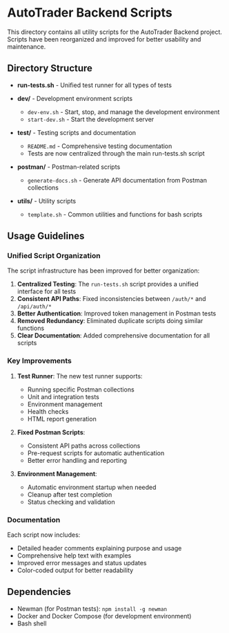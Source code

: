 # AutoTrader Backend Scripts

This directory contains all utility scripts for the AutoTrader Backend project. Scripts have been reorganized and improved for better usability and maintenance.

## Directory Structure

- **run-tests.sh** - Unified test runner for all types of tests

- **dev/** - Development environment scripts
  - `dev-env.sh` - Start, stop, and manage the development environment
  - `start-dev.sh` - Start the development server

- **test/** - Testing scripts and documentation
  - `README.md` - Comprehensive testing documentation
  - Tests are now centralized through the main run-tests.sh script

- **postman/** - Postman-related scripts
  - `generate-docs.sh` - Generate API documentation from Postman collections

- **utils/** - Utility scripts
  - `template.sh` - Common utilities and functions for bash scripts

## Usage Guidelines

### Unified Script Organization

The script infrastructure has been improved for better organization:

1. **Centralized Testing**: The `run-tests.sh` script provides a unified interface for all tests
2. **Consistent API Paths**: Fixed inconsistencies between `/auth/*` and `/api/auth/*`
3. **Better Authentication**: Improved token management in Postman tests
4. **Removed Redundancy**: Eliminated duplicate scripts doing similar functions
5. **Clear Documentation**: Added comprehensive documentation for all scripts

### Key Improvements

1. **Test Runner**: The new test runner supports:
   - Running specific Postman collections
   - Unit and integration tests
   - Environment management
   - Health checks
   - HTML report generation

2. **Fixed Postman Scripts**: 
   - Consistent API paths across collections
   - Pre-request scripts for automatic authentication
   - Better error handling and reporting

3. **Environment Management**:
   - Automatic environment startup when needed
   - Cleanup after test completion
   - Status checking and validation

### Documentation

Each script now includes:
- Detailed header comments explaining purpose and usage
- Comprehensive help text with examples
- Improved error messages and status updates
- Color-coded output for better readability

## Dependencies

- Newman (for Postman tests): `npm install -g newman`
- Docker and Docker Compose (for development environment)
- Bash shell
